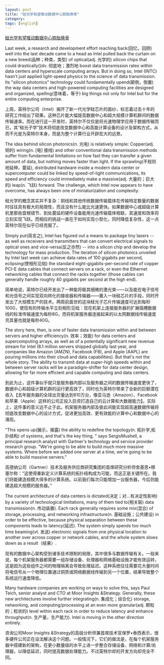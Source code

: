 ```yaml
---
layout: post
title: "硅光学有望推动数据中心脱胎换骨"
category: 
tags: [english]
---
```

[硅光学有望推动数据中心脱胎换骨](http://xue.youdao.com/biarticle.a?articleId=1152596895491274611&date=2013-09-17&position=read&channelType=personal)

Last week, a research and development effort reaching back(回忆，回顾) well into the last decade came to a head as Intel pulled back the curtain on a new breed(品种；种类，类型) of optical(adj. 光学的) silicon chips that could drastically()dv. 彻底地；激烈地 boost data transmission rates within data centers and hyperscale computing arrays. But in doing so, Intel (INTC) hasn't just applied light-speed physics to the science of data transmission. Its "silicon photonics" technology could fundamentally upend(颠倒，倒置) the way data centers and high-powered computing facilities are designed and organized, spelling(意味着，等于) big things not only for Intel but for the entire computing enterprise.  

上周，英特尔公司（Intel）揭开了新一代光学硅芯片的面纱，标志着过去十年的研究工作结出了硕果。这种芯片能大幅提高数据中心和超大规模计算机群间的数据传输速率。而在进行这一开发时，英特尔不仅仅是将光速物理学应用于数据传输而已，其“硅光子学”技术将彻底改变数据中心和高能计算设备的设计及架构方式，从而不光是为英特尔本身，而是为整个计算行业开辟宏大的远景。  

The idea behind silicon photonics(n. 光电) is relatively simple: Copper(adj. 铜的) wiring(n. [电] 接线) and other conventional data transmission methods suffer from fundamental limitations on how fast they can transfer a given amount of data, but nothing moves faster than light. If the sprawling(不规则地延伸，蔓延), distributed hardware inside a modern data center or supercomputer could be linked by speed-of-light communications, its speed and efficiency could immediately make a massive(adj. 大量的；巨大的) leap(n. 飞跃) forward. The challenge, which Intel now appears to have overcome, has always been one of miniaturization and complexity.  

硅光学的概念其实并不复杂：铜线和其他传统数据传输载体在传输特定数量的数据时往往具有极大的局限性，而且没有什么能比光速更快。如果数据中心或超级计算机里那些盘根错节、到处蔓延的硬件设备能用光速传输载体相联，其速度和效率将立刻实现飞跃。而相应的挑战一直在于如何实现小型化，同时降低复杂性，这一点英特尔现在似乎已经克服了。  

Simply put(简言之), Intel has figured out a means to package tiny lasers -- as well as receivers and transmitters that can convert electrical signals to optical ones and vice-versa(反之亦然) -- into a silicon chip and develop the technology for mass production. The iteration of silicon photonics unveiled by Intel last week can achieve data rates of 100 gigabits per second, eclipsing(使相形见绌) the standard eight-gigabits-per-second rate of copper PCI-E data cables that connect servers on a rack, or even the Ethernet networking cables that connect the racks together (those cables can generally handle roughly 40 gigabits per second at the high end).  

简单地说，英特尔已经开发出了一种能将极其细微的激光束——以及能在电子信号和光信号之间实现双向转化的接收器和传输器——置入一块硅芯片的手段，同时开发出了大规模生产的技术。两周前面世的这块硅光子芯片传输速度可达到每秒100G，使现有的传输水平立刻相形见绌：现在机架上连接服务器的扩展插槽数据线的标准传输速度为每秒8G，而将机架服务器连接起来的以太网数据线传输速度充其量也就是每秒40G。  

The story here, then, is one of faster data transmission within and between servers and higher efficiency(n. 效率；效能) for data centers and supercomputing arrays, as well as of a potentially significant new revenue stream for Intel (8.1 million servers shipped globally last year, and companies like Amazon (AMZN), Facebook (FB), and Apple (AAPL) are pouring millions into their cloud and data capabilities). But that's not the whole story. The ability to transmit data at super-high speeds within and between server racks will be a paradigm-shifter for data center design, allowing for far more efficient and capable computing and data centers.  

到此为止，这件事似乎就只是服务器内部以及服务器之间的数据传输速度更快了，数据中心和超级计算机群的运行更高效了，同时也为英特尔带来了全新的巨额潜在收入【去年服务器的全球出货量达到810万台，像亚马逊（Amazon）、Facebook和苹果（Apple）这样的公司正投入巨资打造自己的云计算和大数据能力】。实际上，这件事的意义远不止于此。机架服务器内部及彼此间能实现超高速数据传输将彻底改变数据中心的设计方式，促进更加高效、更有效能的计算中心和数据中心的涌现。  

"This opens up(展示，揭露) the ability to redefine the topology(n. 拓扑学,拓扑结构) of systems, and that's the key thing, " says SergisMushell, a principal research analyst with Gartner's technology and service provider research group. "We're going to be able to build much more massive systems. Where before we added one server at a time, we're going to be able to build massive servers."  

高德纳公司（Gartner）技术及服务供应商研究集团的首席研究分析师舍基思•穆塞尔称：“这使得重新定义计算系统的拓扑结构成为可能，而这正是关键所在。我们将能建造规模大得多的计算系统。以前我们每次只能增加一台服务器，今后则能建造超大规模的服务器。”  

The current architecture of data centers is dictated(决定；对…有决定性影响) by a variety of technological limitations, many of them tied to(相关联) data transmission(n. 传动装置). Each rack generally requires some mix(混合) of storage, processing, and networking infrastructure(n. 基础设施；公共建设) in order to be effective, because physical separation between these components leads to latency(延迟). The system simply spends too much time beaming(vt. 发送) electronic signals from one physical location to another over across copper or network cables, and the whole system slows down as a result（结果）.  

现有的数据中心架构受到诸多技术限制的局限，其中很多与数据传输有关。一般来说，每个机架服务器都需要一组存储设备、处理器和网络基础设施才能有效运转，这是因为这些组件之间的物理隔离会导致处理延迟。这种系统往往需要花大量时间将电信号从一个物理位置通过铜质或网络数据线传输到另一个位置，结果导致整个系统运行速度降低。  

Many hardware companies are working on ways to solve this, says Paul Teich, senior analyst and CTO at Moor Insights &Strategy. Generally, these new architectures involve further integrating(n. 集成化；综合化) storage, networking, and computing/processing at an even more granular(adj. 颗粒的；粒状的) level within each rack in order to reduce latency and enhance throughput(n. 生产量，生产能力). Intel is moving in the other direction entirely.  

咨询公司Moor Insights &Strategy的高级分析师兼首席技术官保罗•泰西表示，很多硬件公司正在设法解决这个问题。一般情况下，它们的做法是，在每个机架服务器中搭建新的架构，在更小数量级的水平上进一步整合存储设备、网络和计算/处理器，以降低延迟，同时提高数据处理能力。不过英特尔却的开发方向却完全不同。  
